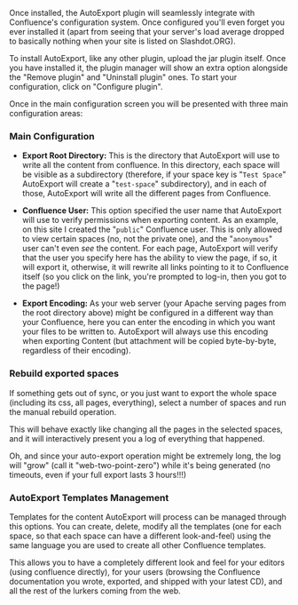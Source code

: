 Once installed, the AutoExport plugin will seamlessly integrate with Confluence's configuration system. Once configured you'll even forget you ever installed it (apart from seeing that your server's load average dropped to basically nothing when your site is listed on Slashdot.ORG).

To install AutoExport, like any other plugin, upload the jar plugin itself. Once you have installed it, the plugin manager will show an extra option alongside the "Remove plugin" and "Uninstall plugin" ones. To start your configuration, click on "Configure plugin".

Once in the main configuration screen you will be presented with three main configuration areas:

### Main Configuration ###

  * **Export Root Directory:** This is the directory that AutoExport will use to write all the content from confluence. In this directory, each space will be visible as a subdirectory (therefore, if your space key is "`Test Space`" AutoExport will create a "`test-space`" subdirectory), and in each of those, AutoExport will write all the different pages from Confluence.

  * **Confluence User:** This option specified the user name that AutoExport will use to verify permissions when exporting content. As an example, on this site I created the "`public`" Confluence user. This is only allowed to view certain spaces (no, not the private one), and the "`anonymous`" user can't even _see_ the content. For each page, AutoExport will verify that the user you specify here has the ability to view the page, if so, it will export it, otherwise, it will rewrite all links pointing to it to Confluence itself (so you click on the link, you're prompted to log-in, then you got to the page!)

  * **Export Encoding:** As your web server (your Apache serving pages from the root directory above) might be configured in a different way than your Confluence, here you can enter the encoding in which you want your files to be written to. AutoExport will always use this encoding when exporting Content (but attachment will be copied byte-by-byte, regardless of their encoding).

### Rebuild exported spaces ###

If something gets out of sync, or you just want to export the whole space (including its css, all pages, everything), select a number of spaces and run the manual rebuild operation.

This will behave exactly like changing all the pages in the selected spaces, and it will interactively present you a log of everything that happened.

Oh, and since your auto-export operation might be extremely long, the log will "grow" (call it "web-two-point-zero") while it's being generated (no timeouts, even if your full export lasts 3 hours!!!)

### AutoExport Templates Management ###

Templates for the content AutoExport will process can be managed through this options. You can create, delete, modify all the templates (one for each space, so that each space can have a different look-and-feel) using the same language you are used to create all other Confluence templates.

This allows you to have a completely different look and feel for your editors (using confluence directly), for your users (browsing the Confluence documentation you wrote, exported, and shipped with your latest CD), and all the rest of the lurkers coming from the web.